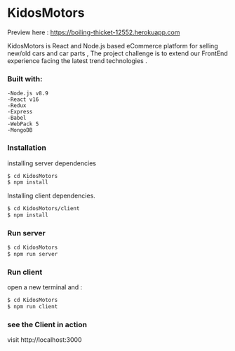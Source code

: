 # KidosMotors
Preview here : https://boiling-thicket-12552.herokuapp.com

KidosMotors is React and Node.js based eCommerce platform for selling new/old cars and car parts ,
The project challenge is to extend our FrontEnd experience facing the latest trend technologies . 

### Built with:
    -Node.js v8.9
    -React v16
    -Redux
    -Express
    -Babel
    -WebPack 5
    -MongoDB
### Installation
installing server dependencies
```sh
$ cd KidosMotors
$ npm install
```
Installing client dependencies.
```sh
$ cd KidosMotors/client
$ npm install
```
### Run server
```sh
$ cd KidosMotors
$ npm run server
```
### Run client
open a new terminal and :
```sh
$ cd KidosMotors
$ npm run client
```
### see the Client in action
visit http://localhost:3000
